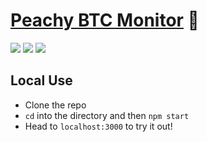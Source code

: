 # <a href="https://peachy-btc-monitor.herokuapp.com/">Peachy BTC Monitor</a> 🍑
<a href="https://circleci.com/gh/zroyer/peachy-btc-monitor"><img src="https://circleci.com/gh/zroyer/peachy-btc-monitor.svg?style=shield" /></a> <a href="https://codeclimate.com/github/zroyer/peachy-btc-monitor/maintainability"><img src="https://api.codeclimate.com/v1/badges/b8b0d653e600719f32e0/maintainability" /></a> <a href="https://codeclimate.com/github/zroyer/peachy-btc-monitor/test_coverage"><img src="https://api.codeclimate.com/v1/badges/b8b0d653e600719f32e0/test_coverage" /></a>

## Local Use
- Clone the repo
- `cd` into the directory and then `npm start`
- Head to `localhost:3000` to try it out!

